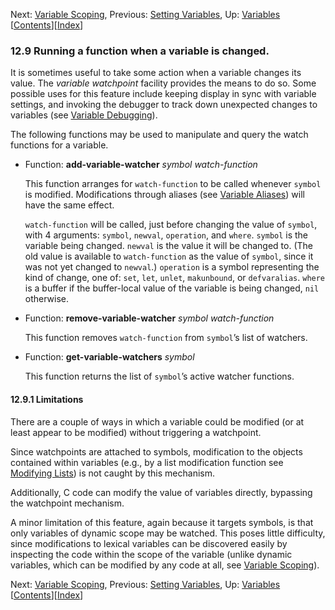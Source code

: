 <!-- This is the GNU Emacs Lisp Reference Manual
corresponding to Emacs version 27.2.

Copyright (C) 1990-1996, 1998-2021 Free Software Foundation,
Inc.

Permission is granted to copy, distribute and/or modify this document
under the terms of the GNU Free Documentation License, Version 1.3 or
any later version published by the Free Software Foundation; with the
Invariant Sections being "GNU General Public License," with the
Front-Cover Texts being "A GNU Manual," and with the Back-Cover
Texts as in (a) below.  A copy of the license is included in the
section entitled "GNU Free Documentation License."

(a) The FSF's Back-Cover Text is: "You have the freedom to copy and
modify this GNU manual.  Buying copies from the FSF supports it in
developing GNU and promoting software freedom." -->

<!-- Created by GNU Texinfo 6.7, http://www.gnu.org/software/texinfo/ -->

Next: [Variable Scoping](Variable-Scoping.html), Previous: [Setting Variables](Setting-Variables.html), Up: [Variables](Variables.html)   \[[Contents](index.html#SEC_Contents "Table of contents")]\[[Index](Index.html "Index")]

### 12.9 Running a function when a variable is changed.

It is sometimes useful to take some action when a variable changes its value. The *variable watchpoint* facility provides the means to do so. Some possible uses for this feature include keeping display in sync with variable settings, and invoking the debugger to track down unexpected changes to variables (see [Variable Debugging](Variable-Debugging.html)).

The following functions may be used to manipulate and query the watch functions for a variable.

*   Function: **add-variable-watcher** *symbol watch-function*

    This function arranges for `watch-function` to be called whenever `symbol` is modified. Modifications through aliases (see [Variable Aliases](Variable-Aliases.html)) will have the same effect.

    `watch-function` will be called, just before changing the value of `symbol`, with 4 arguments: `symbol`, `newval`, `operation`, and `where`. `symbol` is the variable being changed. `newval` is the value it will be changed to. (The old value is available to `watch-function` as the value of `symbol`, since it was not yet changed to `newval`.) `operation` is a symbol representing the kind of change, one of: `set`, `let`, `unlet`, `makunbound`, or `defvaralias`. `where` is a buffer if the buffer-local value of the variable is being changed, `nil` otherwise.

<!---->

*   Function: **remove-variable-watcher** *symbol watch-function*

    This function removes `watch-function` from `symbol`’s list of watchers.

<!---->

*   Function: **get-variable-watchers** *symbol*

    This function returns the list of `symbol`’s active watcher functions.

#### 12.9.1 Limitations

There are a couple of ways in which a variable could be modified (or at least appear to be modified) without triggering a watchpoint.

Since watchpoints are attached to symbols, modification to the objects contained within variables (e.g., by a list modification function see [Modifying Lists](Modifying-Lists.html)) is not caught by this mechanism.

Additionally, C code can modify the value of variables directly, bypassing the watchpoint mechanism.

A minor limitation of this feature, again because it targets symbols, is that only variables of dynamic scope may be watched. This poses little difficulty, since modifications to lexical variables can be discovered easily by inspecting the code within the scope of the variable (unlike dynamic variables, which can be modified by any code at all, see [Variable Scoping](Variable-Scoping.html)).

Next: [Variable Scoping](Variable-Scoping.html), Previous: [Setting Variables](Setting-Variables.html), Up: [Variables](Variables.html)   \[[Contents](index.html#SEC_Contents "Table of contents")]\[[Index](Index.html "Index")]
